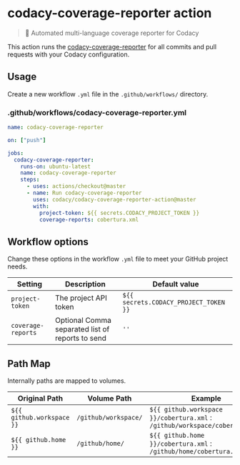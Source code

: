 # codacy-coverage-reporter action

> 🤖 Automated multi-language coverage reporter for Codacy

This action runs the [codacy-coverage-reporter](https://github.com/codacy/codacy-coverage-reporter) for all commits and pull requests with your Codacy configuration.

## Usage

Create a new workflow `.yml` file in the `.github/workflows/` directory.

### .github/workflows/codacy-coverage-reporter.yml

```yml
name: codacy-coverage-reporter

on: ["push"]

jobs:
  codacy-coverage-reporter:
    runs-on: ubuntu-latest
    name: codacy-coverage-reporter
    steps:
      - uses: actions/checkout@master
      - name: Run codacy-coverage-reporter
        uses: codacy/codacy-coverage-reporter-action@master
        with:
          project-token: ${{ secrets.CODACY_PROJECT_TOKEN }}
          coverage-reports: cobertura.xml
```

## Workflow options

Change these options in the workflow `.yml` file to meet your GitHub project needs.

| Setting            | Description                                      | Default value                         |
| ------------------ | ------------------------------------------------ | ------------------------------------- |
| `project-token`    | The project API token                            | `${{ secrets.CODACY_PROJECT_TOKEN }}` |
| `coverage-reports` | Optional Comma separated list of reports to send | `''`                                  |


## Path Map

Internally paths are mapped to volumes.


| Original Path             | Volume Path           | Example                                                                     |
| ------------------------- | --------------------  | --------------------------------------------------------------------------  | 
| `${{ github.workspace }}` | `/github/workspace/`  | `${{ github.workspace }}/cobertura.xml` : `/github/workspace/cobertura.xml` | 
| `${{ github.home }}`      | `/github/home/`       | `${{ github.home }}/cobertura.xml` : `/github/home/cobertura.xml`           |
